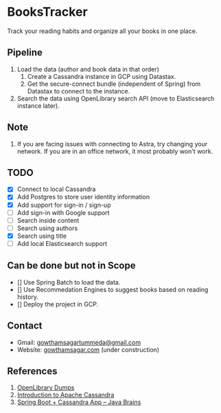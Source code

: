 # BooksTracker

Track your reading habits and organize all your books in one place.

## Pipeline

1. Load the data (author and book data in that order)
    1. Create a Cassandra instance in GCP using Datastax.
    2. Get the secure-connect bundle (independent of Spring) from Datastax to connect to the instance.
2. Search the data using OpenLibrary search API (move to Elasticsearch instance later).

## Note

1. If you are facing issues with connecting to Astra, try changing your network. If you are in an office network, it most probably won't work.

## TODO

- [x] Connect to local Cassandra
- [x] Add Postgres to store user identity information
- [x] Add support for sign-in / sign-up
- [ ] Add sign-in with Google support
- [ ] Search inside content
- [ ] Search using authors
- [x] Search using title
- [ ] Add local Elasticsearch support

## Can be done but not in Scope

- [] Use Spring Batch to load the data.
- [] Use Recommedation Engines to suggest books based on reading history.
- [] Deploy the project in GCP. 

## Contact

- Gmail: [gowthamsagartummeda@gmail.com](mailto:gowthamsagartummeda@gmail.com)
- Website: [gowthamsagar.com](http://gowthamsagar.com) (under construction)

## References

1. [OpenLibrary Dumps](https://openlibrary.org/developers/dumps)
2. [Introduction to Apache Cassandra](https://youtu.be/uwuF9xa3Vyw?t=2970)
3. [Spring Boot + Cassandra App – Java Brains](https://www.youtube.com/playlist?list=PLKY246dKRk4UJ7PmDZGhgczDoLx5bmmXy)

